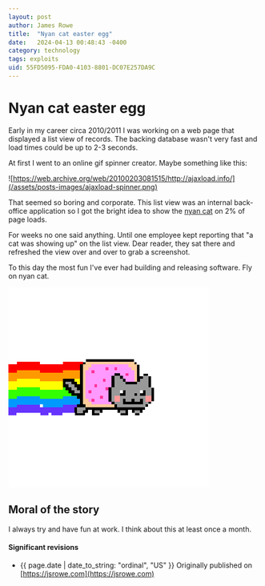 ```yaml
---
layout: post
author: James Rowe
title:  "Nyan cat easter egg"
date:   2024-04-13 00:48:43 -0400
category: technology
tags: exploits
uid: 55FD5095-FDA0-4103-8801-DC07E257DA9C
---
```


# Nyan cat easter egg

Early in my career circa 2010/2011 I was working on a web page that displayed a list view of records. The backing database wasn't very fast and load times could be up to 2-3 seconds.

At first I went to an online gif spinner creator. Maybe something like this:

![https://web.archive.org/web/20100203081515/http://ajaxload.info/](/assets/posts-images/ajaxload-spinner.png)

That seemed so boring and corporate. This list view was an internal back-office application so I got the bright idea to show the [nyan cat](https://en.wikipedia.org/wiki/Nyan_Cat) on 2% of page loads.

For weeks no one said anything. Until one employee kept reporting that "a cat was showing up" on the list view. Dear reader, they sat there and refreshed the view over and over to grab a screenshot.

To this day the most fun I've ever had building and releasing software. Fly on nyan cat.

![nyan cat gif](/assets/posts-images/nyan-cat-transparent.gif)

## Moral of the story

I always try and have fun at work. I think about this at least once a month. 

#### Significant revisions

- {{ page.date | date_to_string: "ordinal", "US" }} Originally published on [https://jsrowe.com](https://jsrowe.com)